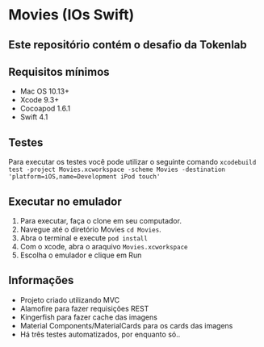 # Movies (IOs Swift)
## Este repositório contém o desafio da Tokenlab

## Requisitos mínimos
* Mac OS 10.13+
* Xcode 9.3+
* Cocoapod 1.6.1
* Swift 4.1

## Testes 
Para executar os testes você pode utilizar o seguinte comando
 `xcodebuild test -project Movies.xcworkspace -scheme Movies -destination 'platform=iOS,name=Development iPod touch'`
 
## Executar no emulador

1. Para executar, faça o clone em seu computador.
2. Navegue até o diretório Movies `cd Movies`. 
3. Abra o terminal e execute `pod install` 
4. Com o xcode, abra o araquivo `Movies.xcworkspace`
5. Escolha o emulador e clique em Run


## Informações

* Projeto criado utilizando MVC
* Alamofire para fazer requisições REST
* Kingerfish para fazer cache das imagens 
* Material Components/MaterialCards para os cards das imagens
* Há três testes automatizados, por enquanto só..

